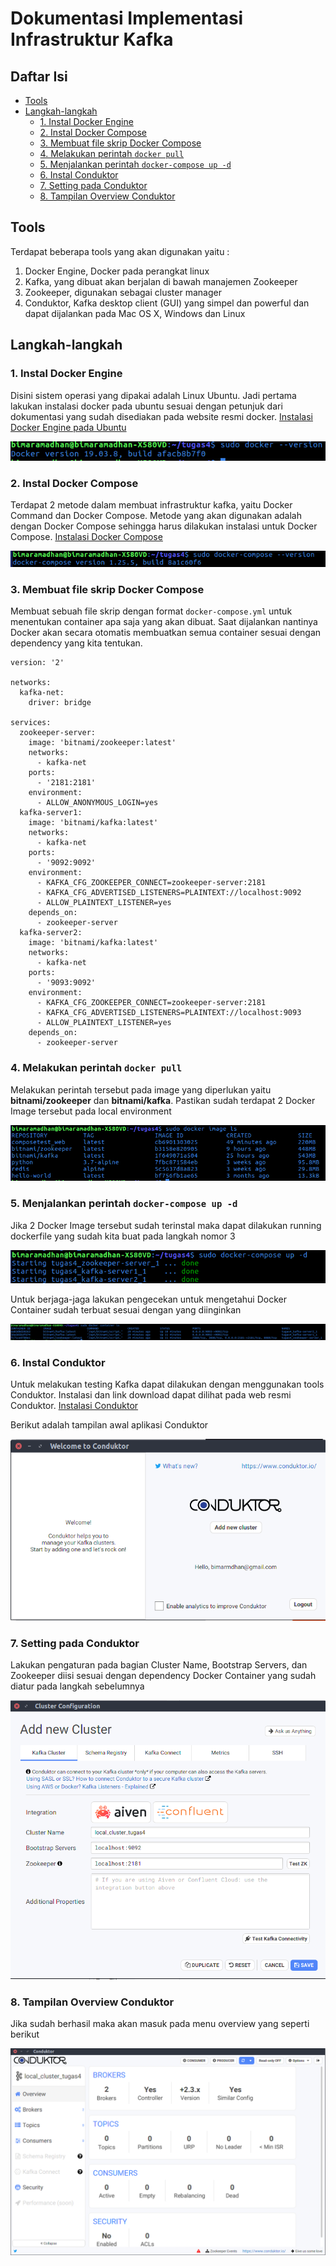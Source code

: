 # Dokumentasi Implementasi Infrastruktur Kafka

## Daftar Isi
- [Tools](https://github.com/bimaramadhan/bigdata-its-2020/tree/master/tugas4#tools)
- [Langkah-langkah](https://github.com/bimaramadhan/bigdata-its-2020/tree/master/tugas4#langkah-langkah)
  - [1. Instal Docker Engine](https://github.com/bimaramadhan/bigdata-its-2020/tree/master/tugas4#1-instal-docker-engine)
  - [2. Instal Docker Compose](https://github.com/bimaramadhan/bigdata-its-2020/tree/master/tugas4#2-instal-docker-compose)
  - [3. Membuat file skrip Docker Compose](https://github.com/bimaramadhan/bigdata-its-2020/tree/master/tugas4#3-membuat-file-skrip-docker-compose)
  - [4. Melakukan perintah ```docker pull```](https://github.com/bimaramadhan/bigdata-its-2020/tree/master/tugas4#4-melakukan-perintah-docker-pull)
  - [5. Menjalankan perintah ```docker-compose up -d```](https://github.com/bimaramadhan/bigdata-its-2020/tree/master/tugas4#5-menjalankan-perintah-docker-compose-up--d)
  - [6. Instal Conduktor](https://github.com/bimaramadhan/bigdata-its-2020/tree/master/tugas4#6-instal-conduktor)
  - [7. Setting pada Conduktor](https://github.com/bimaramadhan/bigdata-its-2020/tree/master/tugas4#7-setting-pada-conduktor)
  - [8. Tampilan Overview Conduktor](https://github.com/bimaramadhan/bigdata-its-2020/tree/master/tugas4#8-tampilan-overview-conduktor)
  

## Tools
Terdapat beberapa tools yang akan digunakan yaitu :
1. Docker Engine, Docker pada perangkat linux
2. Kafka, yang dibuat akan berjalan di bawah manajemen Zookeeper
3. Zookeeper, digunakan sebagai cluster manager
4. Conduktor, Kafka desktop client (GUI) yang simpel dan powerful dan dapat dijalankan pada Mac OS X, Windows dan Linux

## Langkah-langkah
### 1. Instal Docker Engine
Disini sistem operasi yang dipakai adalah Linux Ubuntu. Jadi pertama lakukan instalasi docker pada ubuntu sesuai dengan petunjuk dari dokumentasi yang sudah disediakan pada website resmi docker. [Instalasi Docker Engine pada Ubuntu](https://docs.docker.com/engine/install/ubuntu/)

![](gambar/docker-version.png)<br/>

### 2. Instal Docker Compose
Terdapat 2 metode dalam membuat infrastruktur kafka, yaitu Docker Command dan Docker Compose. Metode yang akan digunakan adalah dengan Docker Compose sehingga harus dilakukan instalasi untuk Docker Compose. [Instalasi Docker Compose](https://docs.docker.com/compose/install/)

![](gambar/docker-compose-version.png)<br/>

### 3. Membuat file skrip Docker Compose
Membuat sebuah file skrip dengan format ```docker-compose.yml``` untuk menentukan container apa saja yang akan dibuat. Saat dijalankan nantinya Docker akan secara otomatis membuatkan semua container sesuai dengan dependency yang kita tentukan.
```
version: '2'

networks:
  kafka-net:
    driver: bridge

services:
  zookeeper-server:
    image: 'bitnami/zookeeper:latest'
    networks:
      - kafka-net
    ports:
      - '2181:2181'
    environment:
      - ALLOW_ANONYMOUS_LOGIN=yes
  kafka-server1:
    image: 'bitnami/kafka:latest'
    networks:
      - kafka-net    
    ports:
      - '9092:9092'
    environment:
      - KAFKA_CFG_ZOOKEEPER_CONNECT=zookeeper-server:2181
      - KAFKA_CFG_ADVERTISED_LISTENERS=PLAINTEXT://localhost:9092
      - ALLOW_PLAINTEXT_LISTENER=yes
    depends_on:
      - zookeeper-server
  kafka-server2:
    image: 'bitnami/kafka:latest'
    networks:
      - kafka-net    
    ports:
      - '9093:9092'
    environment:
      - KAFKA_CFG_ZOOKEEPER_CONNECT=zookeeper-server:2181
      - KAFKA_CFG_ADVERTISED_LISTENERS=PLAINTEXT://localhost:9093
      - ALLOW_PLAINTEXT_LISTENER=yes
    depends_on:
      - zookeeper-server
```
### 4. Melakukan perintah ```docker pull``` 
Melakukan perintah tersebut pada image yang diperlukan yaitu **bitnami/zookeeper** dan **bitnami/kafka**. Pastikan sudah terdapat 2 Docker Image tersebut pada local environment

![](gambar/docker-image.png)<br/>

### 5. Menjalankan perintah ```docker-compose up -d``` 
Jika 2 Docker Image tersebut sudah terinstal maka dapat dilakukan running dockerfile yang sudah kita buat pada langkah nomor 3

![](gambar/docker-compose.png)<br/>

Untuk berjaga-jaga lakukan pengecekan untuk mengetahui Docker Container sudah terbuat sesuai dengan yang diinginkan

![](gambar/docker-container.png)<br/>

### 6. Instal Conduktor

Untuk melakukan testing Kafka dapat dilakukan dengan menggunakan tools Conduktor. Instalasi dan link download dapat dilihat pada web resmi Conduktor. [Instalasi Conduktor](https://www.conduktor.io/)

Berikut adalah tampilan awal aplikasi Conduktor

![](gambar/welcome-conduktor.png)<br/>

### 7. Setting pada Conduktor
Lakukan pengaturan pada bagian Cluster Name, Bootstrap Servers, dan Zookeeper diisi sesuai dengan dependency Docker Container yang sudah diatur pada langkah sebelumnya 

![](gambar/conduktor-cluster.png)<br/>

### 8. Tampilan Overview Conduktor
Jika sudah berhasil maka akan masuk pada menu overview yang seperti berikut  

![](gambar/hasil-akhir-conduktor.png)<br/>
